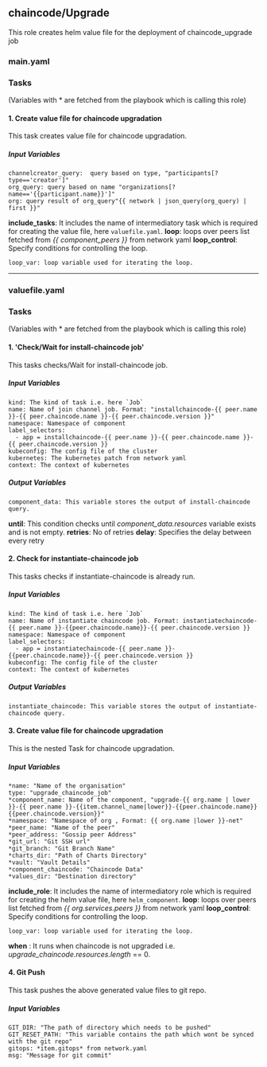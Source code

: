 
## chaincode/Upgrade
This role creates helm value file for the deployment of chaincode_upgrade job
### main.yaml
### Tasks
(Variables with * are fetched from the playbook which is calling this role)
#### 1. Create value file for chaincode upgradation
This task creates value file for chaincode upgradation.
##### Input Variables

    channelcreator_query:  query based on type, "participants[?type=='creator']"
    org_query: query based on name "organizations[?name=='{{participant.name}}']"
    org: query result of org_query"{{ network | json_query(org_query) | first }}"
**include_tasks**: It includes the name of intermediatory task which is required for creating the value file, here `valuefile.yaml`.
**loop**: loops over peers list fetched from *{{ component_peers }}* from network yaml
**loop_control**: Specify conditions for controlling the loop.
                
    loop_var: loop variable used for iterating the loop.

-------
### valuefile.yaml
### Tasks
(Variables with * are fetched from the playbook which is calling this role)

#### 1. 'Check/Wait for install-chaincode job'
This tasks checks/Wait for install-chaincode job.

##### Input Variables

    kind: The kind of task i.e. here `Job`
    name: Name of join channel job. Format: "installchaincode-{{ peer.name }}-{{ peer.chaincode.name }}-{{ peer.chaincode.version }}"
    namespace: Namespace of component
    label_selectors:
      - app = installchaincode-{{ peer.name }}-{{ peer.chaincode.name }}-{{ peer.chaincode.version }}
    kubeconfig: The config file of the cluster
    kubernetes: The kubernetes patch from network yaml
    context: The context of kubernetes

##### Output Variables

    component_data: This variable stores the output of install-chaincode query.
	
  **until**: This condition checks until *component_data.resources* variable exists and is not empty.
  **retries**: No of retries
  **delay**: Specifies the delay between every retry
  
#### 2. Check for instantiate-chaincode job
This tasks checks if instantiate-chaincode is already run.

##### Input Variables

    kind: The kind of task i.e. here `Job`
    name: Name of instantiate chaincode job. Format: instantiatechaincode-{{ peer.name }}-{{peer.chaincode.name}}-{{ peer.chaincode.version }}
    namespace: Namespace of component
    label_selectors:
      - app = instantiatechaincode-{{ peer.name }}-{{peer.chaincode.name}}-{{ peer.chaincode.version }}
    kubeconfig: The config file of the cluster
    context: The context of kubernetes
##### Output Variables

    instantiate_chaincode: This variable stores the output of instantiate-chaincode query.

#### 3. Create value file for chaincode upgradation
This is the nested Task for chaincode upgradation.
##### Input Variables

    *name: "Name of the organisation"
    type: "upgrade_chaincode_job"
    *component_name: Name of the component, "upgrade-{{ org.name | lower }}-{{ peer.name }}-{{item.channel_name|lower}}-{{peer.chaincode.name}}{{peer.chaincode.version}}"
    *namespace: "Namespace of org , Format: {{ org.name |lower }}-net"
    *peer_name: "Name of the peer"
    *peer_address: "Gossip peer Address"    
    *git_url: "Git SSH url"
    *git_branch: "Git Branch Name"
    *charts_dir: "Path of Charts Directory"
    *vault: "Vault Details"
    *component_chaincode: "Chaincode Data"
    *values_dir: "Destination directory"
**include_role**: It includes the name of intermediatory role which is required for creating the helm value file, here `helm_component`.
**loop**: loops over peers list fetched from *{{ org.services.peers }}* from network yaml
**loop_control**: Specify conditions for controlling the loop.
                
    loop_var: loop variable used for iterating the loop.
**when** : It runs when chaincode is not upgraded i.e. *upgrade_chaincode.resources.length* == 0.

#### 4. Git Push
This task pushes the above generated value files to git repo.
##### Input Variables
    GIT_DIR: "The path of directory which needs to be pushed"    
    GIT_RESET_PATH: "This variable contains the path which wont be synced with the git repo"
    gitops: *item.gitops* from network.yaml
    msg: "Message for git commit"
